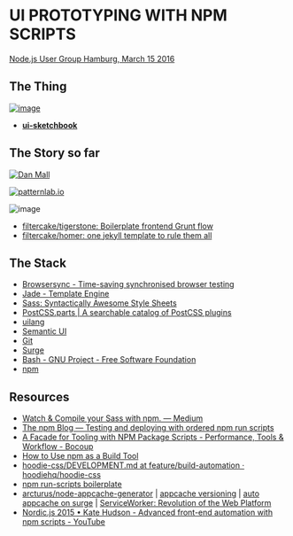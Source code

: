 # UI PROTOTYPING WITH NPM SCRIPTS

[Node.js User Group Hamburg, March 15 2016](http://www.meetup.com/node-HH/events/228518814/)

## The Thing

[![image](https://cloud.githubusercontent.com/assets/170145/13830470/224f2df2-ebcd-11e5-85e8-7092eec0ba9a.png)](https://www.npmjs.com/package/ui-sketchbook)

- **[ui-sketchbook](https://www.npmjs.com/package/ui-sketchbook)**

## The Story so far

[![Dan Mall](https://cloud.githubusercontent.com/assets/170145/13830533/84d3d306-ebcd-11e5-9f8e-a3c6a03b8a39.png)](https://the-pastry-box-project.net/dan-mall/2012-september-12)

[![patternlab.io](https://cloud.githubusercontent.com/assets/170145/13830549/c41bacaa-ebcd-11e5-8335-5fdea90fdc0b.png)](http://patternlab.io/)

![image](https://cloud.githubusercontent.com/assets/170145/13830589/024a85e6-ebce-11e5-955c-8f2b609f8bc3.png)

- [filtercake/tigerstone: Boilerplate frontend Grunt flow](https://github.com/filtercake/tigerstone)
- [filtercake/homer: one jekyll template to rule them all](https://github.com/filtercake/homer)

## The Stack

- [Browsersync - Time-saving synchronised browser testing](https://www.browsersync.io/)
- [Jade - Template Engine](http://jade-lang.com/)
- [Sass: Syntactically Awesome Style Sheets](http://sass-lang.com/)
- [PostCSS.parts | A searchable catalog of PostCSS plugins](http://postcss.parts/)
- [uilang](http://uilang.com/)
- [Semantic UI](http://semantic-ui.com/)
- [Git](https://www.git-scm.com/)
- [Surge](http://surge.sh/)
- [Bash - GNU Project - Free Software Foundation](https://www.gnu.org/software/bash/)
- [npm](https://www.npmjs.com/)

## Resources

- [Watch & Compile your Sass with npm. — Medium](https://medium.com/@thisisbrianhan/watch-compile-your-sass-with-npm-9ba2b878415b#.pnul7atap)
- [The npm Blog — Testing and deploying with ordered npm run scripts](http://blog.npmjs.org/post/127671403050/testing-and-deploying-with-ordered-npm-run-scripts)
- [A Facade for Tooling with NPM Package Scripts - Performance, Tools & Workflow - Bocoup](https://bocoup.com/weblog/a-facade-for-tooling-with-npm-scripts)
- [How to Use npm as a Build Tool](http://blog.keithcirkel.co.uk/how-to-use-npm-as-a-build-tool/)
- [hoodie-css/DEVELOPMENT.md at feature/build-automation · hoodiehq/hoodie-css](https://github.com/hoodiehq/hoodie-css/blob/feature/build-automation/DEVELOPMENT.md)
- [npm run-scripts boilerplate](https://gist.github.com/addyosmani/9f10c555e32a8d06ddb0)
- [arcturus/node-appcache-generator](https://github.com/arcturus/node-appcache-generator) | [appcache versioning](https://gist.github.com/filtercake/7421fb8096c7c0c229de) | [auto appcache on surge](https://davidwalsh.name/dont-wait-serviceworker-adding-offline-support-oneline) | [ServiceWorker: Revolution of the Web Platform](https://ponyfoo.com/articles/serviceworker-revolution?mc_cid=780729def0&mc_eid=17afc2196c)
- [Nordic.js 2015 • Kate Hudson - Advanced front-end automation with npm scripts - YouTube](https://www.youtube.com/watch?v=0RYETb9YVrk)
